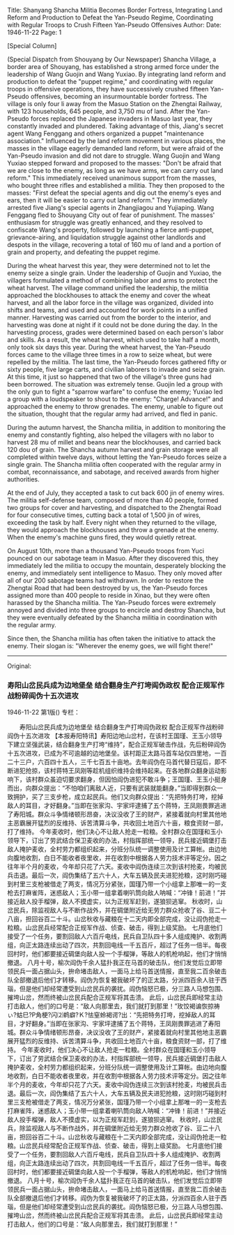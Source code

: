 Title: Shanyang Shancha Militia Becomes Border Fortress, Integrating Land Reform and Production to Defeat the Yan-Pseudo Regime, Coordinating with Regular Troops to Crush Fifteen Yan-Pseudo Offensives
Author:
Date: 1946-11-22
Page: 1

[Special Column]

(Special Dispatch from Shouyang by Our Newspaper) Shancha Village, a border area of Shouyang, has established a strong armed force under the leadership of Wang Guojin and Wang Yuxiao. By integrating land reform and production to defeat the "puppet regime," and coordinating with regular troops in offensive operations, they have successively crushed fifteen Yan-Pseudo offensives, becoming an insurmountable border fortress. The village is only four li away from the Masuo Station on the Zhengtai Railway, with 123 households, 645 people, and 3,750 mu of land. After the Yan-Pseudo forces replaced the Japanese invaders in Masuo last year, they constantly invaded and plundered. Taking advantage of this, Jiang's secret agent Wang Fenggang and others organized a puppet "maintenance association." Influenced by the land reform movement in various places, the masses in the village eagerly demanded land reform, but were afraid of the Yan-Pseudo invasion and did not dare to struggle. Wang Guojin and Wang Yuxiao stepped forward and proposed to the masses: "Don't be afraid that we are close to the enemy, as long as we have arms, we can carry out land reform." This immediately received unanimous support from the masses, who bought three rifles and established a militia. They then proposed to the masses: "First defeat the special agents and dig out the enemy's eyes and ears, then it will be easier to carry out land reform." They immediately arrested five Jiang's special agents in Zhangjiagou and Yujiaping. Wang Fenggang fled to Shouyang City out of fear of punishment. The masses' enthusiasm for struggle was greatly enhanced, and they resolved to confiscate Wang's property, followed by launching a fierce anti-puppet, grievance-airing, and liquidation struggle against other landlords and despots in the village, recovering a total of 160 mu of land and a portion of grain and property, and defeating the puppet regime.

During the wheat harvest this year, they were determined not to let the enemy seize a single grain. Under the leadership of Guojin and Yuxiao, the villagers formulated a method of combining labor and arms to protect the wheat harvest. The village command unified the leadership, the militia approached the blockhouses to attack the enemy and cover the wheat harvest, and all the labor force in the village was organized, divided into shifts and teams, and used and accounted for work points in a unified manner. Harvesting was carried out from the border to the interior, and harvesting was done at night if it could not be done during the day. In the harvesting process, grades were determined based on each person's labor and skills. As a result, the wheat harvest, which used to take half a month, only took six days this year. During the wheat harvest, the Yan-Pseudo forces came to the village three times in a row to seize wheat, but were repelled by the militia. The last time, the Yan-Pseudo forces gathered fifty or sixty people, five large carts, and civilian laborers to invade and seize grain. At this time, it just so happened that two of the village's three guns had been borrowed. The situation was extremely tense. Guojin led a group with the only gun to fight a "sparrow warfare" to confuse the enemy; Yuxiao led a group with a loudspeaker to shout to the enemy: "Charge! Advance!" and approached the enemy to throw grenades. The enemy, unable to figure out the situation, thought that the regular army had arrived, and fled in panic.

During the autumn harvest, the Shancha militia, in addition to monitoring the enemy and constantly fighting, also helped the villagers with no labor to harvest 28 mu of millet and beans near the blockhouses, and carried back 120 dou of grain. The Shancha autumn harvest and grain storage were all completed within twelve days, without letting the Yan-Pseudo forces seize a single grain. The Shancha militia often cooperated with the regular army in combat, reconnaissance, and sabotage, and received awards from higher authorities.

At the end of July, they accepted a task to cut back 600 jin of enemy wires. The militia self-defense team, composed of more than 40 people, formed two groups for cover and harvesting, and dispatched to the Zhengtai Road for four consecutive times, cutting back a total of 1,500 jin of wires, exceeding the task by half. Every night when they returned to the village, they would approach the blockhouses and throw a grenade at the enemy. When the enemy's machine guns fired, they would quietly retreat.

On August 10th, more than a thousand Yan-Pseudo troops from Yuci pounced on our sabotage team in Masuo. After they discovered this, they immediately led the militia to occupy the mountain, desperately blocking the enemy, and immediately sent intelligence to Masuo. They only moved after all of our 200 sabotage teams had withdrawn. In order to restore the Zhengtai Road that had been destroyed by us, the Yan-Pseudo forces assigned more than 400 people to reside in Xinao, but they were often harassed by the Shancha militia. The Yan-Pseudo forces were extremely annoyed and divided into three groups to encircle and destroy Shancha, but they were eventually defeated by the Shancha militia in coordination with the regular army.

Since then, the Shancha militia has often taken the initiative to attack the enemy. Their slogan is: "Wherever the enemy goes, we will fight there!"



<hr /> 

Original: 


### 寿阳山岔民兵成为边地堡垒  结合翻身生产打垮阎伪政权  配合正规军作战粉碎阎伪十五次进攻

1946-11-22
第1版()
专栏：

　　寿阳山岔民兵成为边地堡垒
    结合翻身生产打垮阎伪政权
    配合正规军作战粉碎阎伪十五次进攻
    【本报寿阳特讯】寿阳边地山岔村，在该村王国瑾、王玉小领导下建立坚强武装，结合翻身生产打垮“维持”，配合正规军破击作战，先后粉碎阎伪十五次进攻，已成为不可逾越的边地堡垒。该村距正太路马首车站仅四里地，一百二十三户，六百四十五人，三千七百五十亩地。去年阎伪在马首代替日寇后，即不断进犯抢掠，该村蒋特王凤刚等趁机组织维持会维持起来。在各地群众翻身运动影响下，该村群众虽迫切要求翻身，但因怕阎伪进犯不敢斗争；王国瑾、王玉小挺身而出，向群众提出：“不怕咱们离敌人近，只要有武装就能翻身。”当即得到群众一致拥护，买了三支步枪，成立起民兵。他们又向群众提出：“先把特务打垮，挖掉敌人的耳目，才好翻身。”当即在张家沟、宇家坪逮捕了五个蒋特，王凤刚畏罪逃进了寿阳城。群众斗争情绪顿形昂奋，决议没收了王的财产，紧接着就向村里其他地主恶霸展开猛烈的反维持、诉苦清算斗争，共收回土地百六十亩，粮食资财一部，打了维持。
    今年麦收时，他们决心不让敌人抢走一粒粮。全村群众在国瑾和玉小领导下，订出了劳武结合保卫麦收的办法，村指挥部统一领导，民兵接近碉堡打击敌人掩护麦收，全村劳力都组织起来，分班分队统一调整使用及计工算帐。由边地向腹地收割，白日不能收者夜里收，并在收割中根据各人劳力技术评等定分。因之往年半个月的麦收，今年却只花了六天。麦收中阎伪连续三次到该村抢麦，均被民兵击退。最后一次，阎伪集结了五六十人，大车五辆及民夫进犯抢粮，这时刚巧碰到村里三支枪被借走了两支，情况万分紧张，国瑾乃带一个小组拿上那唯一的一支枪去打麻雀阵，迷惑敌人；玉小带一组拿着喇叭筒向敌人呐喊：“冲锋！前进！”并接近敌人投手榴弹，敌人不摸虚实，以为正规军赶到，遂狼狈逃窜。
    秋收时，山岔民兵，除监视敌人与不断作战外，并在碉堡附近给无劳力群众抢收了谷、豆二十八亩，担回谷百二十斗。山岔秋收与藏粮在十二天内即全部完成，没让阎伪抢走一粒粮。山岔民兵经常配合正规军作战、侦查、破击，得到上级奖励。
    七月底他们接受了一个任务，要割回敌人六百斤电线，民兵自卫队四十多人组成掩护、收割两组，向正太路连续出动了四次，共割回电线一千五百斤，超过了任务一倍半。每夜回村时，他们都要接近碉堡向敌人投一个手榴弹，等敌人的机枪响起，他们才悄悄撤退。
    八月十号，榆次阎伪千余人猛扑我正在马首的破击队，他们发觉后立即带领民兵一面占据山头，拚命堵击敌人，一面马上给马首送情报，直至我二百余破击队全部撤退后他们才转移。阎伪为恢复被我破坏了的正太路，分派四百余人驻于西瑙，但是他们却经常遭受到山岔民兵的袭扰。阎伪恼怒已极，分三路人马想包围、摧垮山岔，然而终被山岔民兵配合正规军将其击溃。
    此后，山岔民兵即经常主动打击敌人，他们的口号是：“敌人向那里去，我们就打到那里！”玫饺褐谝恢掠祷ぃ?蛄巳?Р角梗?闪⑵鹈癖?Ｋ?怯窒蛉褐谔?出：“先把特务打垮，挖掉敌人的耳目，才好翻身。”当即在张家沟、宇家坪逮捕了五个蒋特，王凤刚畏罪逃进了寿阳城。群众斗争情绪顿形昂奋，决议没收了王的财产，紧接着就向村里其他地主恶霸展开猛烈的反维持、诉苦清算斗争，共收回土地百六十亩，粮食资财一部，打了维持。
    今年麦收时，他们决心不让敌人抢走一粒粮。全村群众在国瑾和玉小领导下，订出了劳武结合保卫麦收的办法，村指挥部统一领导，民兵接近碉堡打击敌人掩护麦收，全村劳力都组织起来，分班分队统一调整使用及计工算帐。由边地向腹地收割，白日不能收者夜里收，并在收割中根据各人劳力技术评等定分。因之往年半个月的麦收，今年却只花了六天。麦收中阎伪连续三次到该村抢麦，均被民兵击退。最后一次，阎伪集结了五六十人，大车五辆及民夫进犯抢粮，这时刚巧碰到村里三支枪被借走了两支，情况万分紧张，国瑾乃带一个小组拿上那唯一的一支枪去打麻雀阵，迷惑敌人；玉小带一组拿着喇叭筒向敌人呐喊：“冲锋！前进！”并接近敌人投手榴弹，敌人不摸虚实，以为正规军赶到，遂狼狈逃窜。
    秋收时，山岔民兵，除监视敌人与不断作战外，并在碉堡附近给无劳力群众抢收了谷、豆二十八亩，担回谷百二十斗。山岔秋收与藏粮在十二天内即全部完成，没让阎伪抢走一粒粮。山岔民兵经常配合正规军作战、侦查、破击，得到上级奖励。
    七月底他们接受了一个任务，要割回敌人六百斤电线，民兵自卫队四十多人组成掩护、收割两组，向正太路连续出动了四次，共割回电线一千五百斤，超过了任务一倍半。每夜回村时，他们都要接近碉堡向敌人投一个手榴弹，等敌人的机枪响起，他们才悄悄撤退。
    八月十号，榆次阎伪千余人猛扑我正在马首的破击队，他们发觉后立即带领民兵一面占据山头，拚命堵击敌人，一面马上给马首送情报，直至我二百余破击队全部撤退后他们才转移。阎伪为恢复被我破坏了的正太路，分派四百余人驻于西瑙，但是他们却经常遭受到山岔民兵的袭扰。阎伪恼怒已极，分三路人马想包围、摧垮山岔，然而终被山岔民兵配合正规军将其击溃。
    此后，山岔民兵即经常主动打击敌人，他们的口号是：“敌人向那里去，我们就打到那里！”
